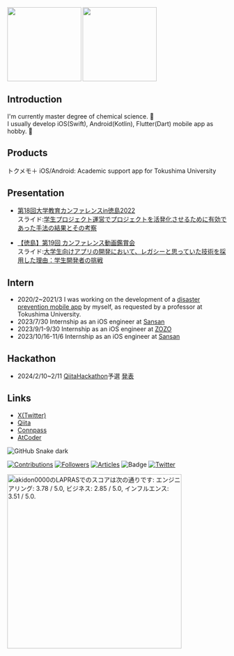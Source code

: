 <div>
  <!-- コミットレベル「B+」など -->
  <img height="170" align="left" src="https://github-readme-stats.vercel.app/api?username=akidon0000&count_private=true&show_icons=true&title_color=81A1C1&text_color=ECEFF4&bg_color=2E3440&icon_color=D8DEE9&border_radius=10" />
  <!-- コミット言語割合 -->
  <img height="170" src="https://github-readme-stats.vercel.app/api/top-langs/?username=akidon0000&langs_count=8&layout=compact&title_color=81A1C1&text_color=ECEFF4&bg_color=2E3440&icon_color=D8DEE9&border_radius=10" />
</div>

## Introduction
I'm currently master degree of chemical science. 🧪   
I usually develop iOS(Swift), Android(Kotlin), Flutter(Dart) mobile app as hobby. 📱
  
  
## Products
トクメモ＋ iOS/Android: Academic support app for Tokushima University
  
  
## Presentation
- [第18回大学教育カンファレンスin徳島2022](https://www.tokushima-u.ac.jp/highedu/reform/fd/docs/43324.html)  
スライド:[学生プロジェクト運営でプロジェクトを活発化させるために有効であった手法の結果とその考察](https://www.slideshare.net/ssuser4a1300/ss-258730126)  

- [【徳島】第19回 カンファレンス動画鑑賞会](https://tokushima-app.connpass.com/event/287623/)  
スライド:[大学生向けアプリの開発において、レガシーと思っていた技術を採用した理由：学生開発者の挑戦](https://www.slideshare.net/ssuser4a1300/pptx-259338451)

## Intern
- 2020/2~2021/3 I was working on the development of a [disaster prevention mobile app](https://www.tokushima-u.ac.jp/rcmode/business/system.html) by myself, as requested by a professor at Tokushima University.
- 2023/7/30  Internship as an iOS engineer at [Sansan](https://jp.corp-sansan.com/)
- 2023/9/1-9/30  Internship as an iOS engineer at [ZOZO](https://corp.zozo.com/)
- 2023/10/16-11/6  Internship as an iOS engineer at [Sansan](https://jp.corp-sansan.com/)

## Hackathon
- 2024/2/10~2/11 [QiitaHackathon](https://qiita.com/official-campaigns/hackathon/2024-first)予選 [発表](https://x.com/chomado/status/1756581966894289317?s=20)

## Links
- [X(Twitter)](https://twitter.com/akidon0000)  
- [Qiita](https://qiita.com/akidon0000)  
- [Connpass](https://connpass.com/user/akidon0000/)  
- [AtCoder](https://atcoder.jp/users/akidon0000)


  
<!-- コミットを蛇が食うアニメーション -->
<img src="https://github.com/akidon0000/akidon0000/blob/output/github-contribution-grid-snake.svg" alt="GitHub Snake dark" />

[![Contributions](https://badgen.org/img/qiita/akidon0000/contributions?style=for-the-badge)](https://qiita.com/akidon0000)
[![Followers](https://badgen.org/img/qiita/akidon0000/followers?style=for-the-badge)](https://qiita.com/akidon0000)
[![Articles](https://badgen.org/img/qiita/akidon0000/articles?style=for-the-badge)](https://qiita.com/akidon0000)
![Badge](https://cp-logo.vercel.app/atcoder/akidon0000)
[![Twitter](https://img.shields.io/twitter/follow/akidon0000?style=social)](https://twitter.com/akidon0000 "Twitter")

<!--LAPRAS-->
<!--START_SECTION:lapras-card-->
<p ><a href="https://lapras.com/public/akidon0000" target="_blank" rel="noopener noreferrer"><img alt="akidon0000のLAPRASでのスコアは次の通りです: エンジニアリング: 3.78 / 5.0, ビジネス: 2.85 / 5.0, インフルエンス: 3.51 / 5.0." src="https://lapras-card-generator.vercel.app/api/svg?e=3.78&b=2.85&i=3.51&b1=%23020E27&b2=%230E5593&i1=%23030E21&i2=%231688BF&l=ja" width="400" ></a></p>
<!--END_SECTION:lapras-card-->
